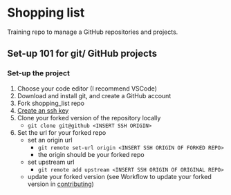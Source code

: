 # Shopping list

Training repo to manage a GitHub repositories and projects.


## Set-up 101 for git/ GitHub projects


### Set-up the project
1. Choose your code editor (I recommend VSCode)
2. Download and install git, and create a GitHub account
3. Fork shopping_list repo
5. [Create an ssh key](https://www.youtube.com/watch?v=a-zX_qc2S-M)
6. Clone your forked version of the repository locally
    - ```git clone git@github <INSERT SSH ORIGIN>```
7. Set the url for your forked repo
   - set an origin url
     - ```git remote set-url origin <INSERT SSH ORIGIN OF FORKED REPO>```
     - the origin should be your forked repo
   - set upstream url
     - ```git remote add upstream <INSERT SSH ORIGIN OF ORIGINAL REPO>```
   - update your forked version (see Workflow to update your forked version in [contributing](./contributing.md))



